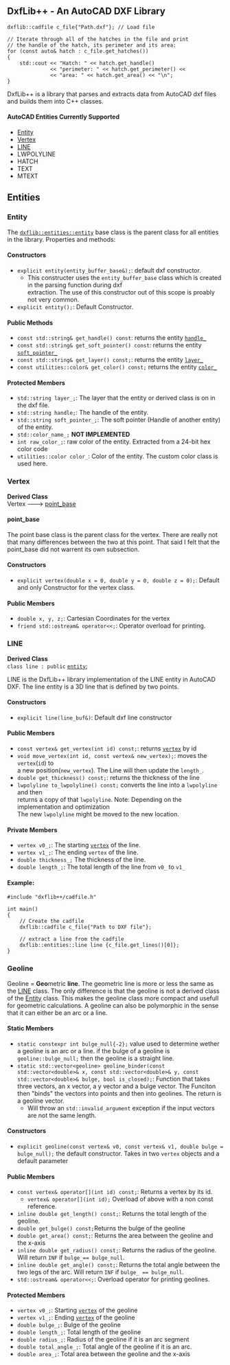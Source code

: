 ## DxfLib++ - An AutoCAD DXF Library

````
dxflib::cadfile c_file{"Path.dxf"}; // Load file

// Iterate through all of the hatches in the file and print
// the handle of the hatch, its perimeter and its area:
for (const auto& hatch : c_file.get_hatches())
{
	std::cout << "Hatch: " << hatch.get_handle()
			  << "perimeter: " << hatch.get_perimeter() <<
              << "area: " << hatch.get_area() << "\n";
}	
````

DxfLib++ is a library that parses and extracts data from AutoCAD dxf files and builds them into
C++ classes.

#### AutoCAD Entities Currently Supported
- [Entity](#entity)
- [Vertex](#vertex)
- [LINE](#line)
- LWPOLYLINE
- HATCH
- TEXT
- MTEXT


## Entities

### Entity <a name="entity"></a>

The [`dxflib::entities::entity`](#entity) base class is the parent class for all entities in the library. Properties and
methods:

#### Constructors<a name="entity::constructors"></a>

- `explicit entity(entity_buffer_base&);`: default dxf constructor.
  - This constructer uses the `entity_buffer_base` class which is created in the parsing function during dxf \
  extraction. The use of this constructor out of this scope is proably not very common.
- `explicit entity();`: Default Constructor.

#### Public Methods<a name="entity::public_methods"></a>

- `const std::string& get_handle() const`: returns the entity [`handle_`](#entity::protected_members) 
- `const std::string& get_soft_pointer() const`: returns the entity [`soft_pointer_`](#entity::protected_members) 
- `const std::string& get_layer() const;`: returns the entity [`layer_`](#entity::protected_members) 
- `const utilities::color& get_color() const;` returns the entity [`color_`](#entity::protected_members) 

#### Protected Members<a name="entity::protected_members"></a>

- `std::string layer_;`: The layer that the entity or derived class is on in the dxf file.
- `std::string handle;`: The handle of the entity.
- `std::string soft_pointer_;`: The soft pointer (Handle of another entity) of the entity.
- `std::color_name_;` **NOT IMPLEMENTED**
- `int raw_color_;`: raw color of the entity. Extracted from a 24-bit hex color code
- `utilities::color color_`: Color of the entity. The custom color class is used here.

### Vertex
**Derived Class**\
Vertex ---> [point_base](#point_base)

#### point_base
The point base class is the parent class for the vertex. There are really not that many
differences between the two at this point. That said I felt that the point_base did not
warrent its own subsection.

#### Constructors
- `explicit vertex(double x = 0, double y = 0, double z = 0);`: Default and only
Constructor for the vertex class.

#### Public Members
- `double x, y, z;`: Cartesian Coordinates for the vertex
- `friend std::ostream& operator<<;`: Operator overload for printing.

### LINE

**Derived Class**\
`class line : public` [`entity`](#entity);

LINE is the DxfLib++ library implementation of the LINE entity in AutoCAD DXF. 
The line entity is a 3D line that is defined by two points.

#### Constructors
- `explicit line(line_buf&)`: Default dxf line constructor

#### Public Members
- `const vertex& get_vertex(int id) const;`: returns [`vertex`](#vertex) by id
- `void move_vertex(int id, const vertex& new_vertex);`: moves the `vertex`(`id`) to\
a new position(`new_vertex`). The Line will then update the `length_`.
- `double get_thickness() const;`: returns the thickness of the line
- `lwpolyline to_lwpolyline() const;` converts the line into a `lwpolyline` and then \
returns a copy of that `lwpolyline`. Note: Depending on the implementation and optimization\
The new `lwpolyline` might be moved to the new location.

#### Private Members
- `vertex v0_;`: The starting [`vertex`](#vertex) of the line.
- `vertex v1_;`: The ending `vertex` of the line.
- `double thickness_;` The thickness of the line.
- `double length_;`: The total length of the line from `v0_` to `v1_`

#### Example:
```
#include "dxflib++/cadfile.h"

int main()
{
	// Create the cadfile
	dxflib::cadfile c_file{"Path to DXF file"};
	
	// extract a line from the cadfile
	dxflib::entities::line line {c_file.get_lines()[0]};
}
```
### Geoline

Geoline = **Geo**metric **line**. The geometric line is more or less the same as the 
[LINE](#LINE) class. The only difference is that the geoline is not a derived class of 
the [Entity](#entity) class. This makes the geoline class more compact and usefull for
geometric calculations. A geoline can also be polymorphic in the sense that it can either
be an arc or a line.


#### Static Members
- `static constexpr int bulge_null{-2};` value used to determine wether a geoline 
is an arc or a line. if the bulge of a geoline is `geoline::bulge_null;` then the geoline
is a straight line.
- `static std::vector<geoline> geoline_binder(const std::vector<double>& x,
		                                           const std::vector<double>& y, const std::vector<double>& bulge,
		                                           bool is_closed);`:
Function that takes three vectors, an x vector, a y vector and a bulge vector. The 
Funciton then "binds" the vectors into points and then into geolines. The return is a 
geoline vector.
	- Will throw an `std::invalid_argument` exception if the input vectors are not the
    same length.

#### Constructors
- `explicit geoline(const vertex& v0, const vertex& v1, double bulge = bulge_null);`
the default constructor. Takes in two `vertex` objects and a default parameter 

#### Public Members
- `const vertex& operator[](int id) const;`: Returns a vertex by its id.
	- `vertex& operator[](int id);` Overload of above with a non const reference.
- `inline double get_length() const;`: Returns the total length of the geoline.
- `double get_bulge() const;`Returns the bulge of the geoline
- `double get_area() const;`: Returns the area between the geoline and the x-axis
- `inline double get_radius() const;`: Returns the radius of the geoline. Will return
`INF` if `bulge_== bulge_null`. 
- `inline double get_angle() const;`: Returns the total angle between the two legs of the
arc. Will return `INF` if `bulge_ == bulge_null`.
- `std::ostream& operator<<;`: Overload operator for printing geolines.

#### Protected Members
- `vertex v0_;`: Starting [`vertex`](#vertex) of the geoline
- `vertex v1_;`: Ending [`vertex`](#vertex) of the geoline
- `double bulge_;`: Bulge of the geoline
- `double length_;`: Total length of the geoline
- `double radius_;`: Radius of the geoline if it is an arc segment
- `double total_angle_;`: Total angle of the geoline if it is an arc.
- `double area_;`: Total area between the geoline and the x-axis